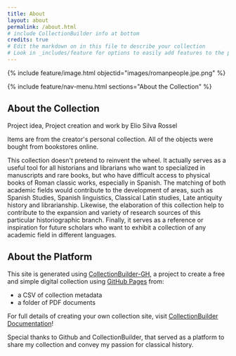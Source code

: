 ```yaml
---
title: About
layout: about
permalink: /about.html
# include CollectionBuilder info at bottom
credits: true
# Edit the markdown on in this file to describe your collection
# Look in _includes/feature for options to easily add features to the page
---
```


{% include feature/image.html objectid="images/romanpeople.jpe.png" %}

{% include feature/nav-menu.html sections="About the Collection" %}

## About the Collection
Project idea, Project creation and work by Elio Silva Rossel 

Items are from the creator's personal collection. All of the objects were bought from bookstores online.

This collection doesn't pretend to reinvent the wheel. It actually serves  as a useful tool for all historians and librarians who want to specialized in manuscripts and rare books, but who have  difficult access to physical books of Roman classic works, especially in Spanish. The matching of  both academic fields would contribute to the development of areas, such as Spanish Studies, Spanish linguistics, Classical Latin studies, Late antiquity history and librarianship. Likewise, the elaboration of this collection help to contribute to the expansion  and variety of research sources of this particular historiographic branch. Finally, it serves  as a reference or inspiration for future scholars who want to exhibit a collection of any academic field in different languages.



## About the Platform

This site is generated using [CollectionBuilder-GH](https://collectionbuilding.github.io/gh/), a project to create a free and simple digital collection using [GitHub Pages](https://pages.github.com/) from: 

- a CSV of collection metadata
- a folder of PDF documents

For full details of creating your own collection site, visit [CollectionBuilder Documentation](https://collectionbuilder.github.io/cb-docs/)!

Special thanks to Github and CollectionBuilder, that served as a platform to share my collection and convey my passion for classical history. 

